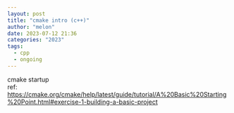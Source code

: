 ```yaml
---
layout: post
title: "cmake intro (c++)"
author: "melon"
date: 2023-07-12 21:36
categories: "2023"
tags:
  - cpp
  - ongoing
---
```


cmake startup  
ref: https://cmake.org/cmake/help/latest/guide/tutorial/A%20Basic%20Starting%20Point.html#exercise-1-building-a-basic-project
